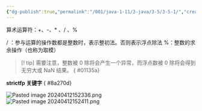```yaml
---
{"dg-publish":true,"permalink":"/001/java-1-11/3-java/3-5/3-5-1/","created":"2024-04-12T15:15:38.933+08:00","updated":"2024-06-01T10:43:06.515+08:00"}
---
```


算术运算符：+、-、* 、/ 、%

/ ：参与运算的操作数都是整数时，表示整初法。否则表示浮点除法
%：整数的求余操作（也称为取模）

>[!  tip] 需要注意，整数被 0 除将会产生一个异常，而浮点数被 0 除将会得到无穷大或 NaN 结果。
{ #01135a}


**strictfp 关键字**
{ #8a270d}


![Pasted image 20240412152336.png](/img/user/$/$Sys999%20Attachment/Pasted%20image%2020240412152336.png)
![Pasted image 20240412152411.png](/img/user/$/$Sys999%20Attachment/Pasted%20image%2020240412152411.png)